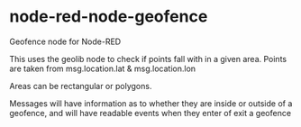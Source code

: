 node-red-node-geofence
======================

Geofence node for Node-RED

This uses the geolib node to check if points fall with in a given area. Points are 
taken from msg.location.lat & msg.location.lon

Areas can be rectangular or polygons.

Messages will have information as to whether they are inside or outside of a geofence, and will have readable events when they enter of exit a geofence 

